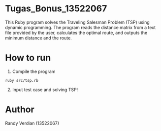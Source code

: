 # Tugas_Bonus_13522067

This Ruby program solves the Traveling Salesman Problem (TSP) using dynamic programming. The program reads the distance matrix from a text file provided by the user, calculates the optimal route, and outputs the minimum distance and the route.

# How to run
1. Compile the program
```
ruby src/tsp.rb
```
2. Input test case and solving TSP!

# Author
Randy Verdian (13522067)


